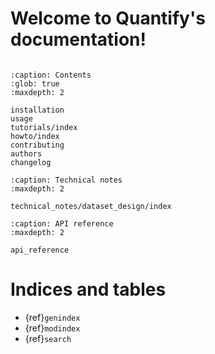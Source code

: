# Welcome to Quantify's documentation!

```{include} ../README.md
```

```{toctree}
:caption: Contents
:glob: true
:maxdepth: 2

installation
usage
tutorials/index
howto/index
contributing
authors
changelog
```

```{toctree}
:caption: Technical notes
:maxdepth: 2

technical_notes/dataset_design/index
```

```{toctree}
:caption: API reference
:maxdepth: 2

api_reference
```

# Indices and tables

- {ref}`genindex`
- {ref}`modindex`
- {ref}`search`
